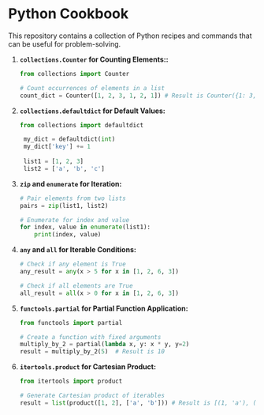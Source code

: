 # Python Cookbook

This repository contains a collection of Python recipes and commands that can be useful for problem-solving.

1. **`collections.Counter` for Counting Elements::**
    ```python
    from collections import Counter

    # Count occurrences of elements in a list
    count_dict = Counter([1, 2, 3, 1, 2, 1]) # Result is Counter({1: 3, 2: 2, 3: 1})
    ```
2. **`collections.defaultdict` for Default Values:**


   ```python
   from collections import defaultdict

    my_dict = defaultdict(int)
    my_dict['key'] += 1
    
    list1 = [1, 2, 3]
    list2 = ['a', 'b', 'c']
    ```
3. **`zip` and `enumerate` for Iteration:**
    ```python
    # Pair elements from two lists
    pairs = zip(list1, list2)

    # Enumerate for index and value
    for index, value in enumerate(list1):
        print(index, value)
    ```
4. **`any` and `all` for Iterable Conditions:**
    ```python
    # Check if any element is True
    any_result = any(x > 5 for x in [1, 2, 6, 3])

    # Check if all elements are True
    all_result = all(x > 0 for x in [1, 2, 6, 3])
    ```
5. **`functools.partial` for Partial Function Application:**
    ```python
    from functools import partial

    # Create a function with fixed arguments
    multiply_by_2 = partial(lambda x, y: x * y, y=2)
    result = multiply_by_2(5)  # Result is 10
    ```
6. **`itertools.product` for Cartesian Product:**
    ```python
    from itertools import product

    # Generate Cartesian product of iterables
    result = list(product([1, 2], ['a', 'b'])) # Result is [(1, 'a'), (1, 'b'), (2, 'a'), (2, 'b')]
    ```
